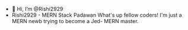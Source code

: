 - 👋 Hi, I’m @Rishi2929
- Rishi2929 - MERN Stack Padawan
What's up fellow coders! I'm just a MERN newb trying to become a Jed- MERN master.
<!---
Rishi2929/Rishi2929 is a ✨ special ✨ repository because its `README.md` (this file) appears on your GitHub profile.
You can click the Preview link to take a look at your changes.
--->
